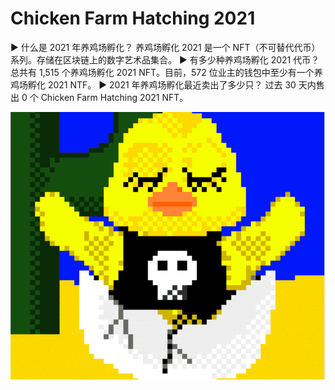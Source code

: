 # Chicken Farm Hatching 2021

▶ 什么是 2021 年养鸡场孵化？
养鸡场孵化 2021 是一个 NFT（不可替代代币）系列。存储在区块链上的数字艺术品集合。
▶ 有多少种养鸡场孵化 2021 代币？
总共有 1,515 个养鸡场孵化 2021 NFT。目前，572 位业主的钱包中至少有一个养鸡场孵化 2021 NTF。
▶ 2021 年养鸡场孵化最近卖出了多少只？
过去 30 天内售出 0 个 Chicken Farm Hatching 2021 NFT。

![nft](01.png)
